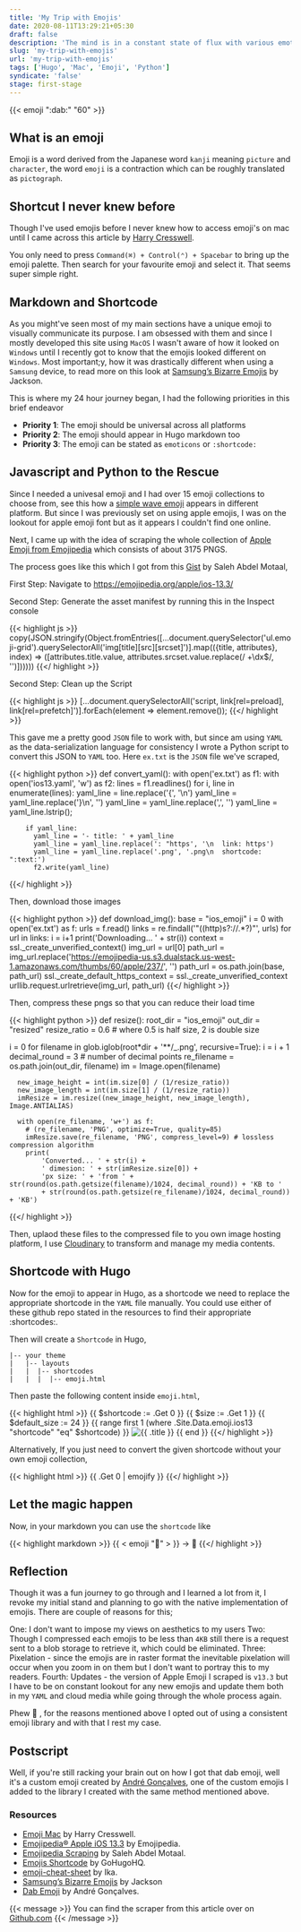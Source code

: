 ```yaml
---
title: 'My Trip with Emojis'
date: 2020-08-11T13:29:21+05:30
draft: false
description: 'The mind is in a constant state of flux with various emotions just in search of a consistent emoji library.'
slug: 'my-trip-with-emojis'
url: 'my-trip-with-emojis'
tags: ['Hugo', 'Mac', 'Emoji', 'Python']
syndicate: 'false'
stage: first-stage
---
```


{{< emoji ":dab:" "60" >}}

## What is an emoji

Emoji is a word derived from the Japanese word `kanji` meaning `picture` and `character`, the word `emoji` is a contraction which can be
roughly translated as `pictograph`.

## Shortcut I never knew before

Though I've used emojis before I never knew how to access emoji's on mac until I came across this article by
[Harry Cresswell](https://harrycresswell.com/articles/emoji-mac/).

You only need to press `Command(⌘) + Control(⌃) + Spacebar` to bring up the emoji palette. Then search for your favourite emoji and select
it. That seems super simple right.

## Markdown and Shortcode

As you might've seen most of my main sections have a unique emoji to visually communicate its purpose. I am obsessed with them and since I
mostly developed this site using `MacOS` I wasn't aware of how it looked on `Windows` until I recently got to know that the emojis looked
different on `Windows`. Most important;y, how it was drastically different when using a `Samsung` device, to read more on this look at
[Samsung’s Bizarre Emojis](https://medium.com/hackernoon/samsungs-bizarre-emojis-6be568a3b7d9) by Jackson.

This is where my 24 hour journey began, I had the following priorities in this brief endeavor

- **Priority 1**: The emoji should be universal across all platforms
- **Priority 2**: The emoji should appear in Hugo markdown too
- **Priority 3**: The emoji can be stated as `emoticons` or `:shortcode:`

## Javascript and Python to the Rescue

Since I needed a univesal emoji and I had over 15 emoji collections to choose from, see this how a
[simple wave emoji](https://emojipedia.org/waving-hand/) appears in different platform. But since I was previously set on using apple
emojis, I was on the lookout for apple emoji font but as it appears I couldn't find one online.

Next, I came up with the idea of scraping the whole collection of [Apple Emoji from Emojipedia](https://emojipedia.org/apple/ios-13.3/)
which consists of about 3175 PNGS.

The process goes like this which I got from this [Gist](https://gist.github.com/SMotaal/03e7eccb2a8beb5db5529130bee7ee6f) by Saleh Abdel
Motaal,

First Step: Navigate to https://emojipedia.org/apple/ios-13.3/

Second Step: Generate the asset manifest by running this in the Inspect console

{{< highlight js >}}
copy(JSON.stringify(Object.fromEntries([...document.querySelector('ul.emoji-grid').querySelectorAll('img[title][src][srcset]')].map(({title,
attributes}, index) => ([attributes.title.value, attributes.srcset.value.replace(/ +\dx$/, '')]))))) {{</ highlight >}}

Second Step: Clean up the Script

{{< highlight js >}} [...document.querySelectorAll('script, link[rel=preload], link[rel=prefetch]')].forEach(element => element.remove());
{{</ highlight >}}

This gave me a pretty good `JSON` file to work with, but since am using `YAML` as the data-serialization language for consistency I wrote a
Python script to convert this JSON to `YAML` too. Here `ex.txt` is the `JSON` file we've scraped,

{{< highlight python >}} def convert_yaml(): with open('ex.txt') as f1: with open('ios13.yaml', 'w') as f2: lines = f1.readlines() for i,
line in enumerate(lines): yaml_line = line.replace('{', '\n') yaml_line = yaml_line.replace('}\n', '') yaml_line = yaml_line.replace(',',
'') yaml_line = yaml_line.lstrip();

        if yaml_line:
          yaml_line = '- title: ' + yaml_line
          yaml_line = yaml_line.replace(': "https', '\n  link: https')
          yaml_line = yaml_line.replace('.png', '.png\n  shortcode: ":text:')
          f2.write(yaml_line)

{{</ highlight >}}

Then, download those images

{{< highlight python >}} def download_img(): base = "ios_emoji" i = 0 with open('ex.txt') as f: urls = f.read() links =
re.findall('"((http)s?://.\*?)"', urls) for url in links: i = i+1 print('Downloading... ' + str(i)) context =
ssl.\_create_unverified_context() img_url = url[0] path_url =
img_url.replace('https://emojipedia-us.s3.dualstack.us-west-1.amazonaws.com/thumbs/60/apple/237/', '') path_url = os.path.join(base,
path_url) ssl.\_create_default_https_context = ssl.\_create_unverified_context urllib.request.urlretrieve(img_url, path_url)
{{</ highlight >}}

Then, compress these pngs so that you can reduce their load time

{{< highlight python >}} def resize(): root_dir = "ios_emoji" out_dir = "resized" resize_ratio = 0.6 # where 0.5 is half size, 2 is double
size

i = 0 for filename in glob.iglob(root\*dir + '\*\*/\_.png', recursive=True): i = i + 1 decimal_round = 3 # number of decimal points
re_filename = os.path.join(out_dir, filename) im = Image.open(filename)

      new_image_height = int(im.size[0] / (1/resize_ratio))
      new_image_length = int(im.size[1] / (1/resize_ratio))
      imResize = im.resize((new_image_height, new_image_length), Image.ANTIALIAS)

      with open(re_filename, 'w+') as f:
        # (re_filename, 'PNG', optimize=True, quality=85)
        imResize.save(re_filename, 'PNG', compress_level=9) # lossless compression algorithm
        print(
            'Converted... ' + str(i) +
            ' dimesion: ' + str(imResize.size[0]) +
            'px size: ' + 'from ' + str(round(os.path.getsize(filename)/1024, decimal_round)) + 'KB to '
            + str(round(os.path.getsize(re_filename)/1024, decimal_round)) + 'KB')

{{</ highlight >}}

Then, uplaod these files to the compressed file to you own image hosting platform, I use [Cloudinary](https://cloudinary.com/) to transform
and manage my media contents.

## Shortcode with Hugo

Now for the emoji to appear in Hugo, as a shortcode we need to replace the appropriate shortcode in the `YAML` file manually. You could use
either of these github repo stated in the resources to find their appropriate :shortcodes:.

Then will create a `Shortcode` in Hugo,

```
|-- your theme
|   |-- layouts
|   |  |-- shortcodes
|   |  |  |-- emoji.html
```

Then paste the following content inside `emoji.html`,

{{< highlight html >}} {{ $shortcode := .Get 0 }} {{ $size := .Get 1 }} {{ $default_size := 24 }}
{{ range first 1 (where .Site.Data.emoji.ios13 "shortcode" "eq" $shortcode) }} <span class="emoji"> <img 
            width="{{ $size | default $default_size }}" 
            height="{{ $size | default $default_size }}" 
            class="cld-responsive lazyload"  
            alt="{{ .title }}"
            caption=""
            src="{{ .link }}"/><!-- /.Emoji --> </span><!-- /.Emoji Wrapper --> {{ end }} {{</ highlight >}}

Alternatively, If you just need to convert the given shortcode without your own emoji collection,

{{< highlight html >}} {{ .Get 0 | emojify }} {{</ highlight >}}

## Let the magic happen

Now, in your markdown you can use the `shortcode` like

{{< highlight markdown >}} {{ < emoji ":avocado:" > }} -> 🥑 {{</ highlight >}}

## Reflection

Though it was a fun journey to go through and I learned a lot from it, I revoke my initial stand and planning to go with the native
implementation of emojis. There are couple of reasons for this;

One: I don't want to impose my views on aesthetics to my users Two: Though I compressed each emojis to be less than `4KB` still there is a
request sent to a blob storage to retrieve it, which could be eliminated. Three: Pixelation - since the emojis are in raster format the
inevitable pixelation will occur when you zoom in on them but I don't want to portray this to my readers. Fourth: Updates - the version of
Apple Emoji I scraped is `v13.3` but I have to be on constant lookout for any new emojis and update them both in my `YAML` and cloud media
while going through the whole process again.

Phew 💨 , for the reasons mentioned above I opted out of using a consistent emoji library and with that I rest my case.

## Postscript

Well, if you're still racking your brain out on how I got that dab emoji, well it's a custom emoji created by
[André Gonçalves](https://dribbble.com/andre_goncalves), one of the custom emojis I added to the library I created with the same method
mentioned above.

### Resources

- [Emoji Mac](https://harrycresswell.com/articles/emoji-mac/) by Harry Cresswell.
- [Emojipedia® Apple iOS 13.3](https://emojipedia.org/apple/ios-13.3/) by Emojipedia.
- [Emojipedia Scraping](https://gist.github.com/SMotaal/03e7eccb2a8beb5db5529130bee7ee6f) by Saleh Abdel Motaal.
- [Emojis Shortcode](https://gohugohq.com/partials/emojis-shortcode-for-hugo/) by GoHugoHQ.
- [emoji-cheat-sheet](https://github.com/ikatyang/emoji-cheat-sheet) by Ika.
- [Samsung’s Bizarre Emojis](https://medium.com/hackernoon/samsungs-bizarre-emojis-6be568a3b7d9) by Jackson
- [Dab Emoji](https://dribbble.com/shots/6134883-Dab-Emoji) by André Gonçalves.

{{< message >}} You can find the scraper from this article over on
<a href="https://github.com/murshidazher/ios-emoji-scraper">Github.com</a> {{< /message >}}
